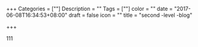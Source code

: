 +++
Categories = [""]
Description = ""
Tags = [""]
color = ""
date = "2017-06-08T16:34:53+08:00"
draft = false
icon = ""
title = "second -level -blog"

+++

111

